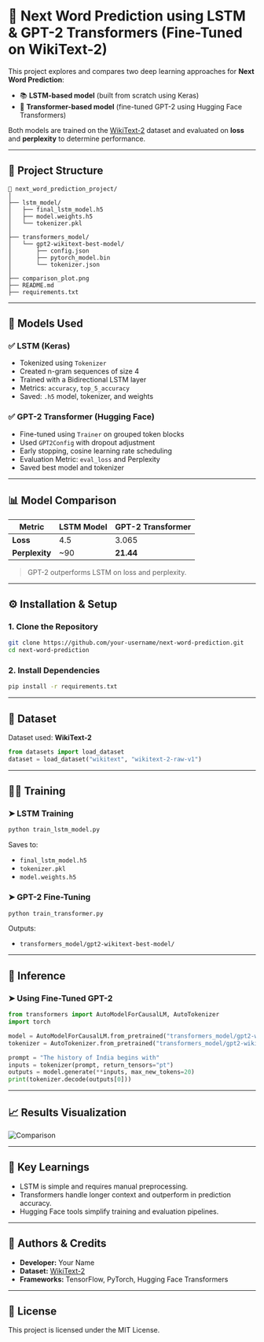 # 🔮 Next Word Prediction using LSTM & GPT-2 Transformers (Fine-Tuned on WikiText-2)

This project explores and compares two deep learning approaches for **Next Word Prediction**:

- 📚 **LSTM-based model** (built from scratch using Keras)
- 🤖 **Transformer-based model** (fine-tuned GPT-2 using Hugging Face Transformers)

Both models are trained on the [WikiText-2](https://huggingface.co/datasets/wikitext) dataset and evaluated on **loss** and **perplexity** to determine performance.

---

## 🚀 Project Structure

```
📁 next_word_prediction_project/
│
├── lstm_model/
│   ├── final_lstm_model.h5
│   ├── model.weights.h5
│   └── tokenizer.pkl
│
├── transformers_model/
│   └── gpt2-wikitext-best-model/
│       ├── config.json
│       ├── pytorch_model.bin
│       └── tokenizer.json
│
├── comparison_plot.png
├── README.md
├── requirements.txt
```

---

## 🧠 Models Used

### ✅ LSTM (Keras)
- Tokenized using `Tokenizer`
- Created n-gram sequences of size 4
- Trained with a Bidirectional LSTM layer
- Metrics: `accuracy`, `top_5_accuracy`
- Saved: `.h5` model, tokenizer, and weights

### ✅ GPT-2 Transformer (Hugging Face)
- Fine-tuned using `Trainer` on grouped token blocks
- Used `GPT2Config` with dropout adjustment
- Early stopping, cosine learning rate scheduling
- Evaluation Metric: `eval_loss` and Perplexity
- Saved best model and tokenizer

---

## 📊 Model Comparison

| Metric       | LSTM Model | GPT-2 Transformer |
|--------------|------------|-------------------|
| **Loss**     | 4.5        | 3.065             |
| **Perplexity** | ~90       | **21.44**         |

> GPT-2 outperforms LSTM on loss and perplexity.

---

## ⚙️ Installation & Setup

### 1. Clone the Repository

```bash
git clone https://github.com/your-username/next-word-prediction.git
cd next-word-prediction
```

### 2. Install Dependencies

```bash
pip install -r requirements.txt
```

---

## 📂 Dataset

Dataset used: **WikiText-2**

```python
from datasets import load_dataset
dataset = load_dataset("wikitext", "wikitext-2-raw-v1")
```

---

## 🏋️‍♂️ Training

### ➤ LSTM Training

```bash
python train_lstm_model.py
```

Saves to:
- `final_lstm_model.h5`
- `tokenizer.pkl`
- `model.weights.h5`

### ➤ GPT-2 Fine-Tuning

```bash
python train_transformer.py
```

Outputs:
- `transformers_model/gpt2-wikitext-best-model/`

---

## 🧪 Inference

### ➤ Using Fine-Tuned GPT-2

```python
from transformers import AutoModelForCausalLM, AutoTokenizer
import torch

model = AutoModelForCausalLM.from_pretrained("transformers_model/gpt2-wikitext-best-model")
tokenizer = AutoTokenizer.from_pretrained("transformers_model/gpt2-wikitext-best-model")

prompt = "The history of India begins with"
inputs = tokenizer(prompt, return_tensors="pt")
outputs = model.generate(**inputs, max_new_tokens=20)
print(tokenizer.decode(outputs[0]))
```

---

## 📈 Results Visualization

![Comparison](comparison_plot.png)

---

## 📌 Key Learnings

- LSTM is simple and requires manual preprocessing.
- Transformers handle longer context and outperform in prediction accuracy.
- Hugging Face tools simplify training and evaluation pipelines.

---

## 🧠 Authors & Credits

- **Developer:** Your Name
- **Dataset:** [WikiText-2](https://huggingface.co/datasets/wikitext)
- **Frameworks:** TensorFlow, PyTorch, Hugging Face Transformers

---

## 📄 License

This project is licensed under the MIT License.
